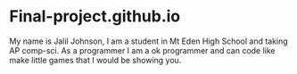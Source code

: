 # Final-project.github.io
My name is Jalil Johnson, I am a student in Mt Eden High School and taking AP comp-sci.  As a programmer I am a ok programmer and can code like make little games that I would be showing you.
